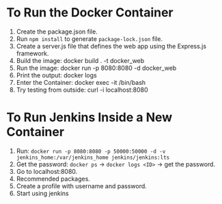 # To Run the Docker Container
1. Create the package.json file.
2. Run `npm install` to generate `package-lock.json` file.
3. Create a server.js file that defines the web app using the Express.js framework.
4. Build the image: docker build . -t docker_web
5. Run the image: docker run -p 8080:8080 -d docker_web
6. Print the output: docker logs <container id>
7. Enter the Container: docker exec -it <container id> /bin/bash
8. Try testing from outside: curl -i localhost:8080

# To Run Jenkins Inside a New Container
1. Run: `docker run -p 8080:8080 -p 50000:50000 -d -v jenkins_home:/var/jenkins_home jenkins/jenkins:lts`
2. Get the password: `docker ps` -> `docker logs <ID>` -> get the password.
3. Go to localhost:8080.
4. Recommended packages.
5. Create a profile with username and password.
6. Start using jenkins

  
